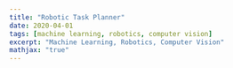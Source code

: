 ```yaml
---
title: "Robotic Task Planner"
date: 2020-04-01
tags: [machine learning, robotics, computer vision]
excerpt: "Machine Learning, Robotics, Computer Vision"
mathjax: "true"
---
```


